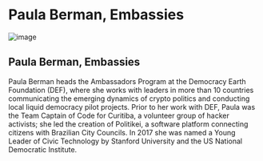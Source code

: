 # Paula Berman, Embassies


![image](https://user-images.githubusercontent.com/24529258/37226722-b8f04bb4-238f-11e8-9945-a8846fa0d32d.png)

## Paula Berman, Embassies
Paula Berman heads the Ambassadors Program at the Democracy Earth Foundation (DEF), where she works with leaders in more than 10 countries communicating the emerging dynamics of crypto politics and conducting local liquid democracy pilot projects.  Prior to her work with DEF, Paula was the Team Captain of Code for Curitiba, a volunteer group of hacker activists; she led the creation of Politikei, a software platform connecting citizens with Brazilian City Councils. In 2017 she was named a Young Leader of Civic Technology by Stanford University and the US National Democratic Institute.

